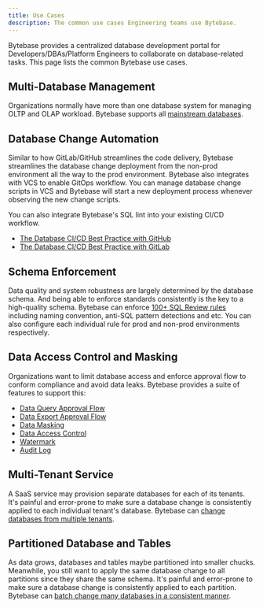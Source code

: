 ```yaml
---
title: Use Cases
description: The common use cases Engineering teams use Bytebase.
---
```


Bytebase provides a centralized database development portal for Developers/DBAs/Platform Engineers to collaborate on database-related tasks. This page lists the common Bytebase use cases.

## Multi-Database Management

Organizations normally have more than one database system for managing OLTP and OLAP workload. Bytebase supports all [mainstream databases](/docs/introduction/supported-databases).

## Database Change Automation

Similar to how GitLab/GitHub streamlines the code delivery, Bytebase streamlines the database change deployment from the non-prod environment all the way to the prod environment. Bytebase also integrates with VCS to enable GitOps workflow. You can manage database change scripts in VCS and Bytebase will start a new deployment process whenever observing the new change scripts.

You can also integrate Bytebase's SQL lint into your existing CI/CD workflow.

- [The Database CI/CD Best Practice with GitHub](/docs/tutorials/database-cicd-best-practice-with-github)
- [The Database CI/CD Best Practice with GitLab](/docs/tutorials/database-cicd-best-practice-with-gitlab)

## Schema Enforcement

Data quality and system robustness are largely determined by the database schema. And being able to enforce standards consistently is the key to a high-quality schema. Bytebase can enforce [100+ SQL Review rules](/docs/sql-review/overview) including naming convention, anti-SQL pattern detections and etc. You can also configure each individual rule for prod and non-prod environments respectively.

## Data Access Control and Masking

Organizations want to limit database access and enforce approval flow to conform compliance and avoid data leaks. Bytebase provides a suite of features to support this:

- [Data Query Approval Flow](/docs/security/data-query)
- [Data Export Approval Flow](/docs/security/data-export)
- [Data Masking](/docs/security/mask-data)
- [Data Access Control](/docs/security/data-access-control)
- [Watermark](/docs/security/watermark)
- [Audit Log](/docs/security/audit-log)

## Multi-Tenant Service

A SaaS service may provision separate databases for each of its tenants. It's painful and error-prone to make sure a database change is consistently applied to each individual tenant's database. Bytebase can [change databases from multiple tenants](/docs/change-database/batch-change/#change-databases-from-multiple-tenants).

## Partitioned Database and Tables

As data grows, databases and tables maybe partitioned into smaller chucks. Meanwhile, you still want to
apply the same database change to all partitions since they share the same schema. It's painful and error-prone to make sure a database change is consistently applied to each partition. Bytebase can [batch change many databases in a consistent manner](/docs/change-database/batch-change).
